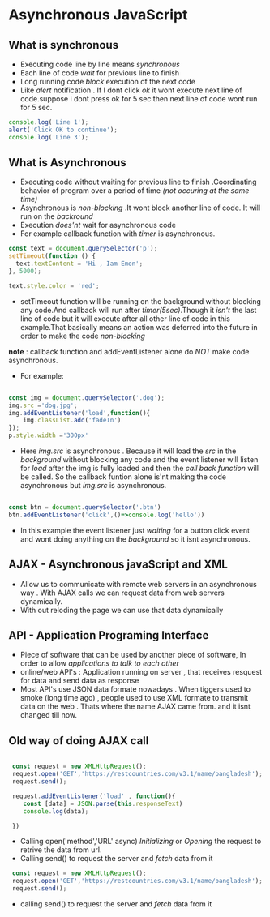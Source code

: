 # Asynchronous JavaScript

## What is synchronous

- Executing code line by line means _synchronous_
- Each line of code _wait_ for previous line to finish
- Long running code _block_ execution of the next code
- Like _alert_ notification . If I dont click _ok_ it wont execute next line of code.suppose i dont press ok for 5 sec then next line of code wont run for 5 sec.

```js
console.log('Line 1');
alert('Click OK to continue');
console.log('Line 3');
```

## What is Asynchronous

- Executing code without waiting for previous line to finish .Coordinating behavior   of program over a period of time _(not occuring at the same time)_
- Asynchronous is _non-blocking_ .It wont block another line of code. It will run on the _backround_
- Execution _does'nt_ wait for asynchronous code
- For example callback function with _timer_ is asynchronous.

```js
const text = document.querySelector('p');
setTimeout(function () {
  text.textContent = 'Hi , Iam Emon';
}, 5000);

text.style.color = 'red';
```

- setTimeout function will be running on the background without blocking any code.And callback will run after _timer(5sec)_.Though it _isn't_ the last line of code but it will execute after all other line of code in this example.That basically means an action was deferred into the future in order to make the code _non-blocking_

**note** : callback function and addEventListener alone do _NOT_ make code asynchronous.

- For example:
```js

const img = document.querySelector('.dog');
img.src ='dog.jpg';
img.addEventListener('load',function(){
    img.classList.add('fadeIn')
});
p.style.width ='300px'

``` 
- Here _img.src_ is asynchronous . Because it will load the _src_ in the _background_ without blocking any code and the event listener will listen for _load_  after the img is fully loaded and then the _call back function_ will be called. So the callback funtion alone is'nt making the code asynchronous but _img.src_ is asynchronous.

```js

const btn = document.querySelector('.btn')
btn.addEventListener('click',()=>console.log('hello'))

```
- In this example the event listener just _waiting_ for a button click event and wont doing anything on the _background_ so it isnt asynchronous.

## AJAX - Asynchronous javaScript and XML
- Allow us to communicate with remote web servers in an asynchronous way . With AJAX calls we can request data from web servers dynamically.
- With out reloding the page we can use that data dynamically

## API - Application Programing Interface
- Piece of software that can be used by another piece of software, In order to allow _applications to talk to each other_
- online/web API's : Application running on server , that receives resquest for data and send data as response
- Most API's use JSON data formate nowadays . When tiggers used to smoke (long time ago) , people used to use XML formate to transmit data on the web . Thats where the name AJAX came from. and it isnt changed till now.

## Old way of doing AJAX call

```js 

 const request = new XMLHttpRequest();
 request.open('GET','https://restcountries.com/v3.1/name/bangladesh');
 request.send();

 request.addEventListener('load' , function(){
    const [data] = JSON.parse(this.responseText)
    console.log(data);

 })

```
- Calling  open('method','URL' async)  _Initializing_ or _Opening_ the request to retrive the data from url.
- Calling send() to request the server and _fetch_ data from it
```js
 const request = new XMLHttpRequest();
 request.open('GET','https://restcountries.com/v3.1/name/bangladesh');
 request.send();
```
- calling send() to request the server and _fetch_ data from it

